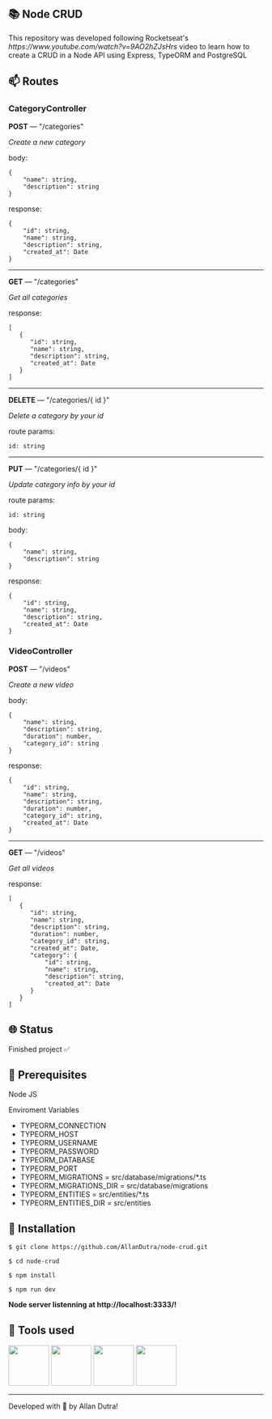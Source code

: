 ## 📚 Node CRUD
<p> This repository was developed following Rocketseat's <a><i>https://www.youtube.com/watch?v=9AO2hZJsHrs</i></a> video to learn how to create a CRUD in a Node API using Express, TypeORM and PostgreSQL</p>

## 📫 Routes

### CategoryController

<strong>POST</strong> — "/categories" 

<i>Create a new category</i>

<p>body:</p>

```
{
	"name": string,
	"description": string
}
```

<p>response:</p>

```
{
	"id": string,
	"name": string,
	"description": string,
	"created_at": Date
}
```

<hr>

<strong>GET</strong> — "/categories" 

<i>Get all categories</i>

response:

```
[
   {
	  "id": string,
	  "name": string,
	  "description": string,
	  "created_at": Date
   }
]
```

<hr>

<strong>DELETE</strong> — "/categories/{ id }" 

<i>Delete a category by your id</i>

<p>route params:</p>

`id: string`

<hr>

<strong>PUT</strong> — "/categories/{ id }" 

<i>Update category info by your id</i>

<p>route params:</p>

`id: string`

<p>body:</p>

```
{
	"name": string,
	"description": string
}
```

<p>response:</p>

```
{
	"id": string,
	"name": string,
	"description": string,
	"created_at": Date
}
```

### VideoController

<strong>POST</strong> — "/videos" 

<i>Create a new video</i>

<p>body:</p>

```
{
	"name": string,
	"description": string,
	"duration": number,
	"category_id": string
}
```

<p>response:</p>

```
{
	"id": string,
	"name": string,
	"description": string,
	"duration": number,
	"category_id": string,
	"created_at": Date
}
```

<hr>

<strong>GET</strong> — "/videos" 

<i>Get all videos</i>

response:

```
[
   {
	  "id": string,
	  "name": string,
	  "description": string,
	  "duration": number,
	  "category_id": string,
	  "created_at": Date,
	  "category": {
		  "id": string,
		  "name": string,
		  "description": string,
		  "created_at": Date
	  }
   }
]
```

## 🌐 Status
<p>Finished project ✅</p>

## 🧰 Prerequisites
<p>Node JS</p>

<p>Enviroment Variables</p>

- TYPEORM_CONNECTION
- TYPEORM_HOST
- TYPEORM_USERNAME
- TYPEORM_PASSWORD
- TYPEORM_DATABASE
- TYPEORM_PORT
- TYPEORM_MIGRATIONS = src/database/migrations/*.ts
- TYPEORM_MIGRATIONS_DIR = src/database/migrations
- TYPEORM_ENTITIES = src/entities/*.ts
- TYPEORM_ENTITIES_DIR = src/entities

## 🔧 Installation
`$ git clone https://github.com/AllanDutra/node-crud.git`

`$ cd node-crud`

`$ npm install`

`$ npm run dev`

<strong>Node server listenning at http://localhost:3333/!</strong>

## 🔨 Tools used

<div>
<img src="https://cdn.jsdelivr.net/gh/devicons/devicon/icons/nodejs/nodejs-original.svg" width="80" /> 
<img src="https://cdn.jsdelivr.net/gh/devicons/devicon/icons/typescript/typescript-original.svg" width="80" />
<img src="https://cdn.jsdelivr.net/gh/devicons/devicon/icons/express/express-original.svg" width="80" />
<img src="https://cdn.jsdelivr.net/gh/devicons/devicon/icons/postgresql/postgresql-original.svg" width="80" />
</div>

<hr>

Developed with 💜 by Allan Dutra!
